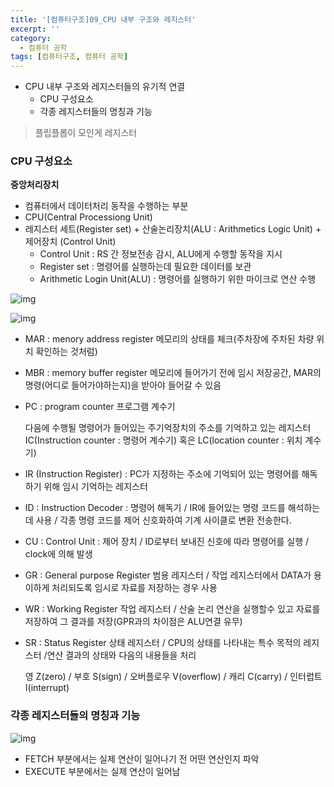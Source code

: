 ```yaml
---
title: '[컴퓨터구조]09_CPU 내부 구조와 레지스터'
excerpt: ''
category:
  - 컴퓨터 공학
tags: [컴퓨터구조, 컴퓨터 공학]
---
```


- CPU 내부 구조와 레지스터들의 유기적 연결
  - CPU 구성요소
  - 각종 레지스터들의 명칭과 기능

> 플립플롭이 모인게 레지스터

### CPU 구성요소

**중앙처리장치**

- 컴퓨터에서 데이터처리 동작을 수행하는 부분
- CPU(Central Processiong Unit)
- 레지스터 세트(Register set) + 산술논리장치(ALU : Arithmetics Logic Unit) + 제어장치 (Control Unit)
  - Control Unit : RS 간 정보전송 감시, ALU에게 수행할 동작을 지시
  - Register set : 명령어를 실행하는데 필요한 데이터를 보관
  - Arithmetic Login Unit(ALU) : 명령어를 실행하기 위한 마이크로 연산 수행

![img](https://media.vlpt.us/images/underlier12/post/14ac14de-6d09-4d88-8c22-a15c2683997d/image.png)

![img](https://media.vlpt.us/images/underlier12/post/446e1d69-b4a9-40d6-b18f-3292a5441b29/image.png)

- MAR : menory address register 메모리의 상태를 체크(주차장에 주차된 차량 위치 확인하는 것처럼)

- MBR : memory buffer register 메모리에 들어가기 전에 임시 저장공간, MAR의 명령(어디로 들어가야하는지)을 받아야 들어갈 수 있음

- PC : program counter 프로그램 계수기

  다음에 수행될 명령어가 들어있는 주기억장치의 주소를 기억하고 있는 레지스터 IC(Instruction counter : 명령어 계수기) 혹은 LC(location counter : 위치 계수기)

- IR (Instruction Register) : PC가 지정하는 주소에 기억되어 있는 명령어를 해독하기 위해 임시 기억하는 레지스터

- ID : Instruction Decoder : 명령어 해독기 / IR에 들어있는 명령 코드를 해석하는데 사용 / 각종 명령 코드를 제어 신호화하여 기계 사이클로 변환 전송한다.

- CU : Control Unit : 제어 장치 / ID로부터 보내진 신호에 따라 명령어를 실행 / clock에 의해 발생

- GR : General purpose Register 범용 레지스터 / 작업 레지스터에서 DATA가 용이하게 처리되도록 임시로 자료를 저장하는 경우 사용

- WR : Working Register 작업 레지스터 / 산술 논리 연산을 실행할수 있고 자료를 저장하여 그 결과를 저장(GPR과의 차이점은 ALU연결 유무)

- SR : Status Register 상태 레지스터 / CPU의 상태를 나타내는 특수 목적의 레지스터 /연산 결과의 상태와 다음의 내용들을 처리

  영 Z(zero) / 부호 S(sign) / 오버플로우 V(overflow) / 캐리 C(carry) / 인터럽트 I(interrupt)

### 각종 레지스터들의 명칭과 기능

![img](https://media.vlpt.us/images/underlier12/post/d856bccf-7be1-45ee-a82e-98fe05992fcf/image.png)

- FETCH 부분에서는 실제 연산이 일어나기 전 어떤 연산인지 파악
- EXECUTE 부분에서는 실제 연산이 일어남
